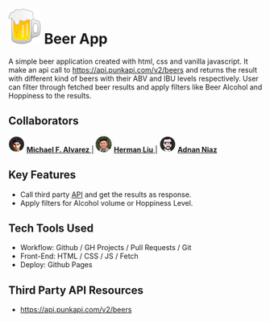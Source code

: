 # ![BeerMug](./assets/images/beer_mug.png) Beer App

A simple beer application created with html, css and vanilla javascript. It make an api call to https://api.punkapi.com/v2/beers and returns the result with different kind of beers with their ABV and IBU levels respectively. User can filter through fetched beer results and apply filters like Beer Alcohol and Hoppiness to the results.

## Collaborators

![Herman](./assets/images/micky.png)
[ **Michael F. Alvarez** ](https://www.linkedin.com/in/awwmicky/) |
![Herman](./assets/images/hermy.png) 
[ **Herman Liu** ](https://www.linkedin.com/in/hermanliu168/) |
![Herman](./assets/images/adi.png)
[ **Adnan Niaz** ](https://www.linkedin.com/in/adnanniaz77/)

## Key Features
- Call third party [API](https://api.punkapi.com/v2/beers) and get the results as response.
- Apply filters for Alcohol volume or Hoppiness Level.

## Tech Tools Used
- Workflow: Github / GH Projects / Pull Requests / Git
- Front-End: HTML / CSS / JS / Fetch
- Deploy: Github Pages

## Third Party API Resources
- https://api.punkapi.com/v2/beers